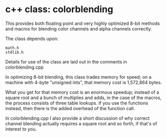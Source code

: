 # c++ class: colorblending

This provides both floating point and very highly optimized 8-bit
methods and macros for blending color channels and alpha channels
correctly.

The class depends upon:

    math.h
    stdlib.h

Details for use of the class are laid out in the comments in
colorblending.cpp

In optimizing 8-bit blending, this class trades memory for speed; on a
machine with 4-byte "unsigned ints", that memory cost is 1,572,864
bytes.

What you get for that memory cost is an enormous speedup; instead of a
square root and a bunch of multiplies and adds, in the case of the macros,
the process consists of three table lookups. If you use the functions
instead, then there is the added overhead of the function call.

In colorblending.cpp I also provide a short discussion of why correct
channel blending actually requires a square root and so forth, if that's
of interest to you.
